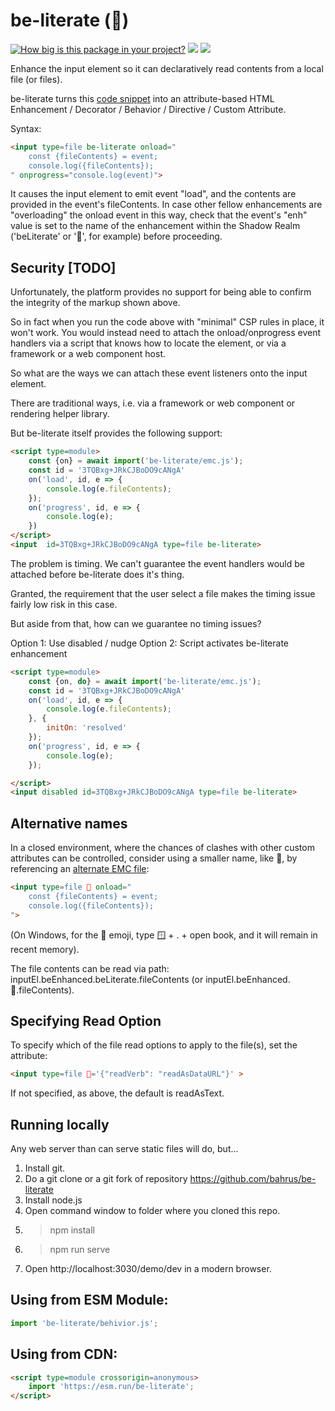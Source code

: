 # be-literate (📖)

[![How big is this package in your project?](https://img.shields.io/bundlephobia/minzip/be-literate?style=for-the-badge)](https://bundlephobia.com/result?p=be-literate)
<img src="http://img.badgesize.io/https://cdn.jsdelivr.net/npm/be-literate?compression=gzip">
<a href="https://nodei.co/npm/be-literate/"><img src="https://nodei.co/npm/be-literate.png"></a>

Enhance the input element so it can declaratively read contents from a local file (or files).

be-literate turns this [code snippet](https://www.w3docs.com/learn-javascript/file-and-filereader.html) into an attribute-based HTML Enhancement / Decorator / Behavior / Directive / Custom Attribute.

Syntax:

```html
<input type=file be-literate onload="
    const {fileContents} = event;
    console.log({fileContents});
" onprogress="console.log(event)">
```

It causes the input element to emit event "load", and the contents are provided in the event's fileContents.  In case other fellow enhancements are "overloading" the onload event in this way, check that the event's "enh" value is set to the name of the enhancement within the Shadow Realm ('beLiterate' or '📖', for example) before proceeding.

## Security [TODO]

Unfortunately, the platform provides no support for being able to confirm the integrity of the markup shown above.

So in fact when you run the code above with "minimal" CSP rules in place, it won't work.  You would instead need to attach the onload/onprogress event handlers via a script that knows how to locate the element, or via a framework or a web component host.

So what are the ways we can attach these event listeners onto the input element.  

There are traditional ways, i.e. via a framework or web component or rendering helper library.

But be-literate itself provides the following support:

```html
<script type=module>
    const {on} = await import('be-literate/emc.js');
    const id = '3TQBxg+JRkCJBoDO9cANgA'
    on('load', id, e => {
        console.log(e.fileContents);
    });
    on('progress', id, e => {
        console.log(e);
    })
</script>
<input  id=3TQBxg+JRkCJBoDO9cANgA type=file be-literate>
```

The problem is timing.  We can't guarantee the event handlers would be attached before be-literate does it's thing.

Granted, the requirement that the user select a file makes the timing issue fairly low risk in this case.

But aside from that, how can we guarantee no timing issues?

Option 1:  Use disabled / nudge
Option 2:  Script activates be-literate enhancement

```html
<script type=module>
    const {on, do} = await import('be-literate/emc.js');
    const id = '3TQBxg+JRkCJBoDO9cANgA'
    on('load', id, e => {
        console.log(e.fileContents);
    }, {
        initOn: 'resolved'
    });
    on('progress', id, e => {
        console.log(e);
    });

</script>
<input disabled id=3TQBxg+JRkCJBoDO9cANgA type=file be-literate>
```

## Alternative names

In a closed environment, where the chances of clashes with other custom attributes can be controlled, consider using a smaller name, like 📖, by referencing an [alternate EMC file](https://github.com/bahrus/be-literate/blob/baseline/%F0%9F%93%96.js):

```html
<input type=file 📖 onload="
    const {fileContents} = event;
    console.log({fileContents});
">
```

(On Windows, for the 📖 emoji, type 🪟 + . + open book, and it will remain in recent memory).

The file contents can be read via path: inputEl.beEnhanced.beLiterate.fileContents (or inputEl.beEnhanced.📖.fileContents).

## Specifying Read Option

To specify which of the file read options to apply to the file(s), set the attribute:

```html
<input type=file 📖='{"readVerb": "readAsDataURL"}' >
```

If not specified, as above, the default is readAsText.

## Running locally

Any web server than can serve static files will do, but...

1.  Install git.
2.  Do a git clone or a git fork of repository https://github.com/bahrus/be-literate
3.  Install node.js
4.  Open command window to folder where you cloned this repo.
5.  > npm install
6.  > npm run serve
7.  Open http://localhost:3030/demo/dev in a modern browser.

## Using from ESM Module:

```JavaScript
import 'be-literate/behivior.js';
```

## Using from CDN:

```html
<script type=module crossorigin=anonymous>
    import 'https://esm.run/be-literate';
</script>
```
